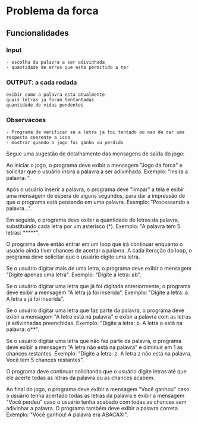 # Problema da forca 

## Funcionalidades

### Input
    - escolha da palavra a ser adivinhada 
    - quantidade de erros que esta permitido a ter 

### OUTPUT: a cada rodada

    exibir como a palavra esta atualmente 
    quais letras ja foram tentantadas
    quantidade de vidas pendentes

### Observacoes

    - Programa de verificar se a letra ja foi tentado ou nao de dar uma resposta coerente a isso
    - mostrar quando o jogo foi ganho ou perdido


Segue uma sugestão de detalhamento das mensagens de saída do jogo:

Ao iniciar o jogo, o programa deve exibir a mensagem "Jogo da forca" e solicitar que o usuário insira a palavra a ser adivinhada. Exemplo: "Insira a palavra: ".

Após o usuário inserir a palavra, o programa deve "limpar" a tela e exibir uma mensagem de espera de alguns segundos, para dar a impressão de que o programa está pensando em uma palavra. Exemplo: "Processando a palavra...".

Em seguida, o programa deve exibir a quantidade de letras da palavra, substituindo cada letra por um asterisco (*). Exemplo: "A palavra tem 5 letras: *****".

O programa deve então entrar em um loop que irá continuar enquanto o usuário ainda tiver chances de acertar a palavra. A cada iteração do loop, o programa deve solicitar que o usuário digite uma letra.

Se o usuário digitar mais de uma letra, o programa deve exibir a mensagem "Digite apenas uma letra". Exemplo: "Digite a letra: ab".

Se o usuário digitar uma letra que já foi digitada anteriormente, o programa deve exibir a mensagem "A letra <letra> já foi inserida". Exemplo: "Digite a letra: a. A letra a já foi inserida".

Se o usuário digitar uma letra que faz parte da palavra, o programa deve exibir a mensagem "A letra <letra> está na palavra" e exibir a palavra com as letras já adivinhadas preenchidas. Exemplo: "Digite a letra: o. A letra o está na palavra: o**".

Se o usuário digitar uma letra que não faz parte da palavra, o programa deve exibir a mensagem "A letra <letra> não está na palavra" e diminuir em 1 as chances restantes. Exemplo: "Digite a letra: z. A letra z não está na palavra. Você tem 5 chances restantes".

O programa deve continuar solicitando que o usuário digite letras até que ele acerte todas as letras da palavra ou as chances acabem.

Ao final do jogo, o programa deve exibir a mensagem "Você ganhou" caso o usuário tenha acertado todas as letras da palavra e exibir a mensagem "Você perdeu" caso o usuário tenha acabado com todas as chances sem adivinhar a palavra. O programa também deve exibir a palavra correta. Exemplo: "Você ganhou! A palavra era ABACAXI".